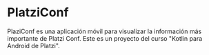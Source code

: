# PlatziConf
PlaziConf es una aplicación móvil para visualizar la información más importante de Platzi Conf. Este es un proyecto del curso "Kotlin para Android de Platzi".
